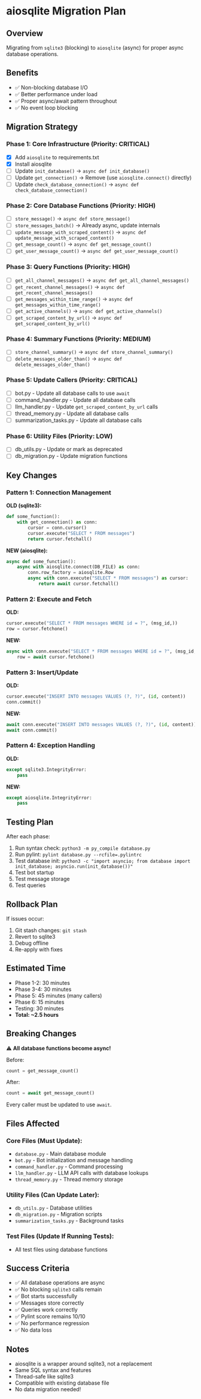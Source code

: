 # aiosqlite Migration Plan

## Overview
Migrating from `sqlite3` (blocking) to `aiosqlite` (async) for proper async database operations.

## Benefits
- ✅ Non-blocking database I/O
- ✅ Better performance under load
- ✅ Proper async/await pattern throughout
- ✅ No event loop blocking

## Migration Strategy

### Phase 1: Core Infrastructure (Priority: CRITICAL)
- [x] Add `aiosqlite` to requirements.txt
- [x] Install aiosqlite
- [ ] Update `init_database()` → `async def init_database()`
- [ ] Update `get_connection()` → Remove (use `aiosqlite.connect()` directly)
- [ ] Update `check_database_connection()` → `async def check_database_connection()`

### Phase 2: Core Database Functions (Priority: HIGH)
- [ ] `store_message()` → `async def store_message()`
- [ ] `store_messages_batch()` → Already async, update internals
- [ ] `update_message_with_scraped_content()` → `async def update_message_with_scraped_content()`
- [ ] `get_message_count()` → `async def get_message_count()`
- [ ] `get_user_message_count()` → `async def get_user_message_count()`

### Phase 3: Query Functions (Priority: HIGH)
- [ ] `get_all_channel_messages()` → `async def get_all_channel_messages()`
- [ ] `get_recent_channel_messages()` → `async def get_recent_channel_messages()`
- [ ] `get_messages_within_time_range()` → `async def get_messages_within_time_range()`
- [ ] `get_active_channels()` → `async def get_active_channels()`
- [ ] `get_scraped_content_by_url()` → `async def get_scraped_content_by_url()`

### Phase 4: Summary Functions (Priority: MEDIUM)
- [ ] `store_channel_summary()` → `async def store_channel_summary()`
- [ ] `delete_messages_older_than()` → `async def delete_messages_older_than()`

### Phase 5: Update Callers (Priority: CRITICAL)
- [ ] bot.py - Update all database calls to use `await`
- [ ] command_handler.py - Update all database calls
- [ ] llm_handler.py - Update `get_scraped_content_by_url` calls
- [ ] thread_memory.py - Update all database calls
- [ ] summarization_tasks.py - Update all database calls

### Phase 6: Utility Files (Priority: LOW)
- [ ] db_utils.py - Update or mark as deprecated
- [ ] db_migration.py - Update migration functions

## Key Changes

### Pattern 1: Connection Management

**OLD (sqlite3):**
```python
def some_function():
    with get_connection() as conn:
        cursor = conn.cursor()
        cursor.execute("SELECT * FROM messages")
        return cursor.fetchall()
```

**NEW (aiosqlite):**
```python
async def some_function():
    async with aiosqlite.connect(DB_FILE) as conn:
        conn.row_factory = aiosqlite.Row
        async with conn.execute("SELECT * FROM messages") as cursor:
            return await cursor.fetchall()
```

### Pattern 2: Execute and Fetch

**OLD:**
```python
cursor.execute("SELECT * FROM messages WHERE id = ?", (msg_id,))
row = cursor.fetchone()
```

**NEW:**
```python
async with conn.execute("SELECT * FROM messages WHERE id = ?", (msg_id,)) as cursor:
    row = await cursor.fetchone()
```

### Pattern 3: Insert/Update

**OLD:**
```python
cursor.execute("INSERT INTO messages VALUES (?, ?)", (id, content))
conn.commit()
```

**NEW:**
```python
await conn.execute("INSERT INTO messages VALUES (?, ?)", (id, content))
await conn.commit()
```

### Pattern 4: Exception Handling

**OLD:**
```python
except sqlite3.IntegrityError:
    pass
```

**NEW:**
```python
except aiosqlite.IntegrityError:
    pass
```

## Testing Plan

After each phase:
1. Run syntax check: `python3 -m py_compile database.py`
2. Run pylint: `pylint database.py --rcfile=.pylintrc`
3. Test database init: `python3 -c "import asyncio; from database import init_database; asyncio.run(init_database())"`
4. Test bot startup
5. Test message storage
6. Test queries

## Rollback Plan

If issues occur:
1. Git stash changes: `git stash`
2. Revert to sqlite3
3. Debug offline
4. Re-apply with fixes

## Estimated Time

- Phase 1-2: 30 minutes
- Phase 3-4: 30 minutes
- Phase 5: 45 minutes (many callers)
- Phase 6: 15 minutes
- Testing: 30 minutes
- **Total: ~2.5 hours**

## Breaking Changes

⚠️ **All database functions become async!**

Before:
```python
count = get_message_count()
```

After:
```python
count = await get_message_count()
```

Every caller must be updated to use `await`.

## Files Affected

### Core Files (Must Update):
- `database.py` - Main database module
- `bot.py` - Bot initialization and message handling
- `command_handler.py` - Command processing
- `llm_handler.py` - LLM API calls with database lookups
- `thread_memory.py` - Thread memory storage

### Utility Files (Can Update Later):
- `db_utils.py` - Database utilities
- `db_migration.py` - Migration scripts
- `summarization_tasks.py` - Background tasks

### Test Files (Update If Running Tests):
- All test files using database functions

## Success Criteria

- ✅ All database operations are async
- ✅ No blocking `sqlite3` calls remain
- ✅ Bot starts successfully
- ✅ Messages store correctly
- ✅ Queries work correctly
- ✅ Pylint score remains 10/10
- ✅ No performance regression
- ✅ No data loss

## Notes

- aiosqlite is a wrapper around sqlite3, not a replacement
- Same SQL syntax and features
- Thread-safe like sqlite3
- Compatible with existing database file
- No data migration needed!
